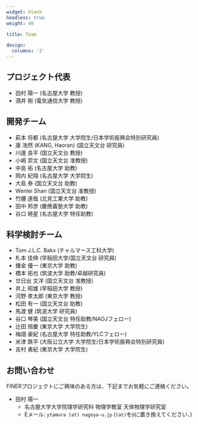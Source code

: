 ```yaml
---
widget: blank
headless: true
weight: 40

title: Team

design:
  columns: '2'
---
```


## プロジェクト代表
- 田村 陽一 (名古屋大学 教授)
- 酒井 剛 (電気通信大学 教授)

## 開発チーム
- 萩本 将都 (名古屋大学 大学院生/日本学術振興会特別研究員)
- 康 浩然 (KANG, Haoran) (国立天文台 研究員)
- 川邊 良平 (国立天文台 教授)
- 小嶋 崇文 (国立天文台 准教授)
- 中島 拓 (名古屋大学 助教)
- 岡内 紀翔 (名古屋大学 大学院生)
- 大島 泰 (国立天文台 助教)
- Wenlei Shan (国立天文台 准教授)
- 竹腰 達哉 (北見工業大学 助教)
- 田中 邦彦 (慶應義塾大学 助教)
- 谷口 暁星 (名古屋大学 特任助教)

## 科学検討チーム
- Tom J.L.C. Bakx (チャルマース工科大学)
- 札本 佳伸 (早稲田大学/国立天文台 研究員)
- 播金 優一 (東京大学 助教)
- 橋本 拓也 (筑波大学 助教/卓越研究員)
- 廿日出 文洋 (国立天文台 准教授)
- 井上 昭雄 (早稲田大学 教授)
- 河野 孝太郎 (東京大学 教授)
- 松田 有一 (国立天文台 助教)
- 馬渡 健 (筑波大学 研究員)
- 谷口 琴美 (国立天文台 特任助教/NAOJフェロー)
- 辻田 旭慶 (東京大学 大学院生)
- 梅畑 豪紀 (名古屋大学 特任助教/YLCフェロー)
- 米津 鉄平 (大阪公立大学 大学院生/日本学術振興会特別研究員)
- 吉村 勇紀 (東京大学 大学院生)

## お問い合わせ
FINERプロジェクトにご興味のある方は、下記までお気軽にご連絡ください。
- 田村 陽一
  - 名古屋大学大学院理学研究科 物理学教室 天体物理学研究室
  - Eメール: `ytamura (at) nagoya-u.jp` (`(at)`を`@`に置き換えてください．)
